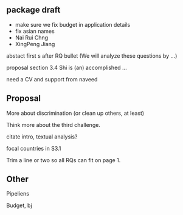 ## package draft
- make sure we fix budget in application details
- fix asian names
- Nai Rui Chng 
- XingPeng Jiang

abstact first s after RQ bullet (We will analyze these questions by ...)

proposal section 3.4
Shi is (an) accomplished ... 

need a CV and support from naveed




## Proposal

More about discrimination (or clean up others, at least)

Think more about the third challenge.

citate intro, textual analysis?

focal countries in S3.1

Trim a line or two so all RQs can fit on page 1.

## Other

Pipeliens

Budget, bj

